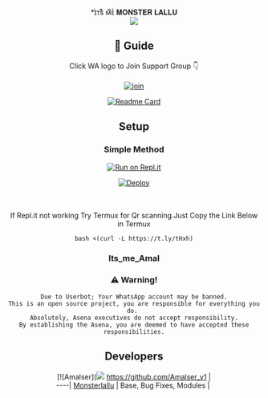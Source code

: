 <div align="center">
*ɪͥᴛͭsᷤ ᴍͫᴇͤ 𝐌𝐎𝐍𝐒𝐓𝐄𝐑 𝐋𝐀𝐋𝐋𝐔

<div align="center">
  <img src=https://www.linkpicture.com/q/Monster_fake-20210801_144150.jpg>

## 📢 Guide
Click WA logo to Join Support Group 👇
    <br>
<br>
  [![join](https://github.com/Alien-alfa/PublicBot/blob/main/wlogo.svg.png)](https://chat.whatsapp.com/Jh3BjpsLdglJhDrea4ME52)
  <div align="center">
       
  [![Readme Card](https://github-readme-stats.vercel.app/api/pin/?username=farhan-dqz&repo=PublicBot&theme=nightowl)](https://github.com/farhan-dqz/PublicBot)
  </div>
    
## Setup
<div align="center">

  ### Simple Method
  
[![Run on Repl.it](https://repl.it/badge/github/quiec/whatsAlfa)](https://replit.com/@phaticusthiccy/WhatsAsena-QR)

[![Deploy](https://www.herokucdn.com/deploy/button.svg)](https://heroku.com/deploy?template=https://github.com/Monsterlallu/Amalser_v1.git)
     </div>
<br>
<br >
If Repl.it not working Try Termux for Qr scanning.Just Copy the Link Below in Termux
```
bash <(curl -L https://t.ly/tHxh)
``` 
  
### Its_me_Amal


### ⚠️ Warning! 
```
Due to Userbot; Your WhatsApp account may be banned.
This is an open source project, you are responsible for everything you do. 
Absolutely, Asena executives do not accept responsibility.
By establishing the Asena, you are deemed to have accepted these responsibilities.
```

## Developers
  <div align="center">
    
  [![Amalser](<img src=https://www.linkpicture.com/q/Monster_fake-20210801_144150.jpg>
 https://github.com/Amalser_v1 |  
----|
[Monsterlallu](https://github.com/Amalser_v1)  |
Base, Bug Fixes, Modules | 
  
    



